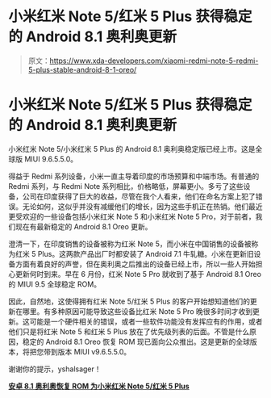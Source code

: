 # 小米红米 Note 5/红米 5 Plus 获得稳定的 Android 8.1 奥利奥更新

> 原文：<https://www.xda-developers.com/xiaomi-redmi-note-5-redmi-5-plus-stable-android-8-1-oreo/>

# 小米红米 Note 5/红米 5 Plus 获得稳定的 Android 8.1 奥利奥更新

小米红米 Note 5/小米红米 5 Plus 的 Android 8.1 奥利奥稳定版已经上市。这是全球版 MIUI 9.6.5.5.0。

得益于 Redmi 系列设备，小米一直主导着印度的市场预算和中端市场。有普通的 Redmi 系列，与 Redmi Note 系列相比，价格略低，屏幕更小。多亏了这些设备，公司在印度获得了巨大的收益，尽管在我个人看来，他们在命名方案上犯了错误。无论如何，这似乎并没有减缓他们的增长，因为这些手机正在热销。他们最近更受欢迎的一些设备包括小米红米 Note 5 和小米红米 Note 5 Pro，对于前者，我们现在有最新稳定的 Android 8.1 Oreo 更新。

澄清一下，在印度销售的设备被称为红米 Note 5，而小米在中国销售的设备被称为红米 5 Plus。这两款产品出厂时都安装了 Android 7.1 牛轧糖。小米在更新旧设备方面有着良好的声誉，但在奥利奥之后推出的设备已经上市，所以一些人开始担心更新何时到来。早在 6 月份，红米 Note 5 Pro 就收到了基于 Android 8.1 Oreo 的 MIUI 9.5 全球稳定 ROM。

因此，自然地，这使得拥有红米 Note 5/红米 5 Plus 的客户开始想知道他们的更新在哪里。有多种原因可能导致这些设备比红米 Note 5 Pro 晚很多时间才收到更新。这可能是一个硬件相关的错误，或者一些软件功能没有发挥应有的作用，或者他们只是将红米 Note 5 和红米 5 Plus 放在了优先级列表的后面。不管是什么原因，稳定的 Android 8.1 Oreo 恢复 ROM 现已面向公众推出。这是更新的全球版本，将把您带到版本 MIUI v9.6.5.5.0。

谢谢你的提示，yshalsager！

[**安卓 8.1 奥利奥恢复 ROM 为小米红米 Note 5/红米 5 Plus**](http://bigota.d.miui.com/V9.6.5.0.OEGMIFD/miui_HM5PlusGlobal_V9.6.5.0.OEGMIFD_6be14bde4d_8.1.zip)